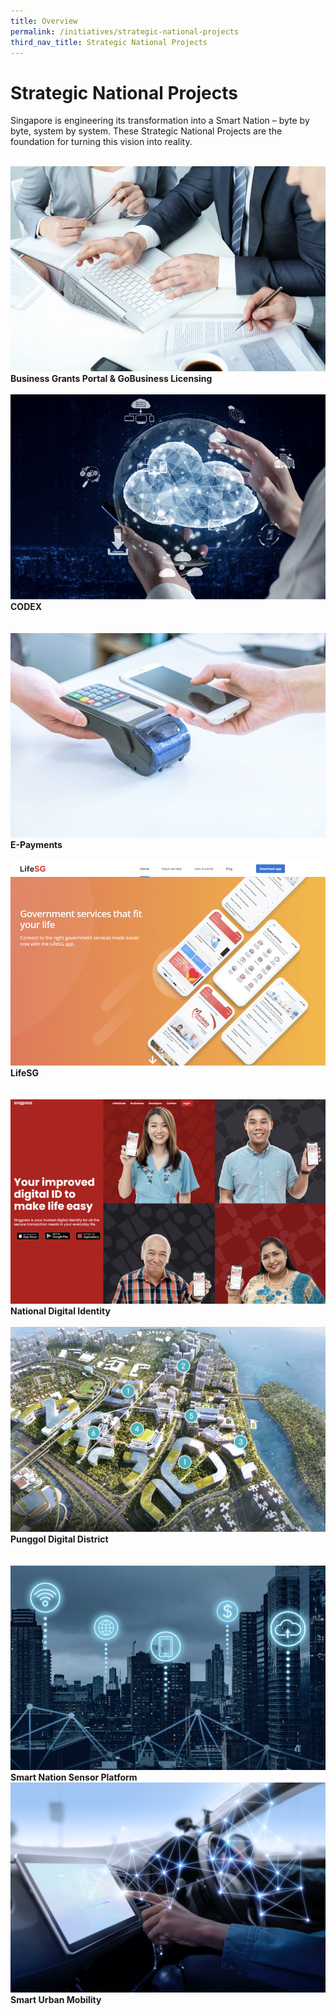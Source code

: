```yaml
---
title: Overview
permalink: /initiatives/strategic-national-projects
third_nav_title: Strategic National Projects
---
```

# Strategic National Projects

Singapore is engineering its transformation into a Smart Nation – byte by byte, system by system. These Strategic National Projects are the foundation for turning this vision into reality.  

<br>
<div class="row">  
	<div class="col"> 
		<a href="initiatives/strategic-national-projects/business-grants-gobusiness-licensing"><img src="/images/initiatives/business-grant-portal-overview.jpeg"></a>
		<br>
		<div class="header"><b>Business Grants Portal & GoBusiness Licensing</b>
		</div>
		<br>
	</div>
	<div class="col">
		<a href="/initiatives/strategic-national-projects/codex"><img src="/images/initiatives/Codex-snp.jpeg"></a>
		<br>
		<div class="header"><b>CODEX</b>
		</div>
		<br>
	</div>

<br>
	<div class="row">  
		<div class="col">
			<a href="/initiatives/strategic-national-projects/e-payments"><img src="/images/initiatives/e-payments-snp.jpeg"></a>
			<br>
			<div class="header"><b>E-Payments</b>
			</div>
			<br>
		</div>
		<div class="col">
			<a href="/initiatives/strategic-national-projects/lifesg"><img src="/images/initiatives/lifesg.jpeg"></a>
			<br>
			<div class="header"><b>LifeSG</b>
			</div>
			<br>
		</div>

<br>
		<div class="row">
			<div class="col">
				<a href="/initiatives/strategic-national-projects/national-digital-identity"><img src="/images/initiatives/Singpass-website.jpeg"></a>
				<br>
				<div class="header"><b>National Digital Identity</b>
				</div>
				<br>
			</div>
			<div class="col">
				<a href="/initiatives/strategic-national-projects/punggol-digital-district"><img src="/images/initiatives/pdd.jpeg"></a>
				<br>
				<div class="header"><b>Punggol Digital District</b>
				</div>
				<br>
			</div>

<br>
			<div class="row">
				<div class="col">
					<a href="/initiatives/strategic-national-projects/smart-nation-sensor-platform"><img src="/images/initiatives/smart-nation-sensor-platform-snp.jpeg"></a>
					<br>
					<div class="header"><b>Smart Nation Sensor Platform</b
						</div>
						<br>
						</div>
						<div class="col">
							<a href="/initiatives/strategic-national-projects/smart-urban-mobility"><img src="/images/initiatives/smart-urban-mobility.jpg"></a>
							<br>
							<div class="header"><b>Smart Urban Mobility</b>
							</div>
							<br>
						</div>


